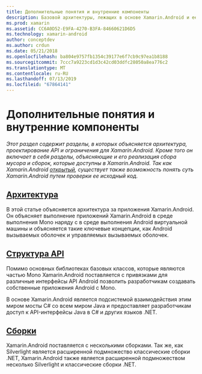 ```yaml
---
title: Дополнительные понятия и внутренние компоненты
description: Базовой архитектуры, лежащих в основе Xamarin.Android и ее API.
ms.prod: xamarin
ms.assetid: CC6A0D52-E9FA-4270-B3FA-84660621D6D5
ms.technology: xamarin-android
author: conceptdev
ms.author: crdun
ms.date: 05/21/2018
ms.openlocfilehash: ba804e9757fb1354c39177e6f7cb9c97ea1b8188
ms.sourcegitcommit: 7ccc7a9223cd1d3c42cd03ddfc28050a8ea776c2
ms.translationtype: MT
ms.contentlocale: ru-RU
ms.lasthandoff: 07/13/2019
ms.locfileid: "67864141"
---
```

# <a name="advanced-concepts-and-internals"></a>Дополнительные понятия и внутренние компоненты

_Этот раздел содержит разделы, в которых объясняется архитектура, проектирование API и ограничения для Xamarin.Android. Кроме того он включает в себя разделы, объясняющие и его реализация сбора мусора и сборок, которые доступны в Xamarin.Android. Так как Xamarin.Android [открытый](https://github.com/xamarin/xamarin-android), существует также возможность понять суть Xamarin.Android путем проверки ее исходный код._


## <a name="architectureandroidinternalsarchitecturemd"></a>[Архитектура](~/android/internals/architecture.md)

В этой статье объясняется архитектура за приложения Xamarin.Android. Он объясняет выполнение приложений Xamarin.Android в среде выполнения Mono наряду с в среде выполнения Android виртуальной машины и объясняется такие ключевые концепции, как Android вызываемых оболочек и управляемых вызываемых оболочек. 



## <a name="api-designandroidinternalsapi-designmd"></a>[Структура API](~/android/internals/api-design.md)

Помимо основных библиотеках базовых классов, которые являются частью Mono Xamarin.Android поставляется с привязками для различные интерфейсы API Android позволить разработчикам создавать собственные приложения Android с Mono.

В основе Xamarin.Android является подсистемой взаимодействия этим миром мосты C# со всем миром Java и предоставляет разработчикам доступ к API-интерфейсы Java в C# и других языков .NET.



## <a name="assembliescross-platforminternalsavailable-assembliesmd"></a>[Сборки](~/cross-platform/internals/available-assemblies.md)

Xamarin.Android поставляется с несколькими сборками. Так же, как Silverlight является расширенной подмножество классические сборки .NET, Xamarin.Android также является расширенной подмножеством несколько Silverlight и классические сборки .NET. 

